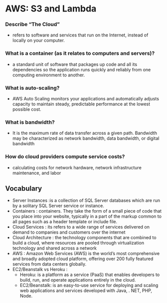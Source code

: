 # AWS: S3 and Lambda

### Describe “The Cloud”

- refers to software and services that run on the Internet, instead of locally on your computer.

### What is a container (as it relates to computers and servers)?

- a standard unit of software that packages up code and all its dependencies so the application runs quickly and reliably from one computing environment to another.

### What is auto-scaling?

- AWS Auto Scaling monitors your applications and automatically adjusts capacity to maintain steady, predictable performance at the lowest possible cost.

### What is bandwidth?

- It is the maximum rate of data transfer across a given path. Bandwidth may be characterized as network bandwidth, data bandwidth, or digital bandwidth

### How do cloud providers compute service costs?

- calculating costs for network hardware, network infrastructure maintenance, and labor

## Vocabulary

- Server Instances :is a collection of SQL Server databases which are run by a solitary SQL Server service or instance.
- Containers : containers. They take the form of a small piece of code that you place into your website, typically in a part of the markup common to all pages such as a header template or include file.
- Cloud Services : its refers to a wide range of services delivered on demand to companies and customers over the internet
- Cloud Architecture :  the technology components that are combined to build a cloud, where resources are pooled through virtualization technology and shared across a network
- AWS : Amazon Web Services (AWS) is the world’s most comprehensive and broadly adopted cloud platform, offering over 200 fully featured services from data centers globally.
- EC2/Beanstalk vs Heroku :
  - Heroku: is a platform as a service (PaaS) that enables developers to build, run, and operate applications entirely in the cloud.
  - EC2/Beanstalk: is an easy-to-use service for deploying and scaling web applications and services developed with Java, . NET, PHP, Node.
